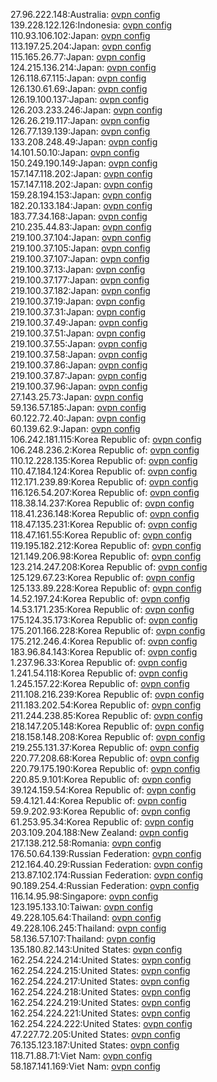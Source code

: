 27.96.222.148:Australia: [ovpn config](vpn/27_96_222_148.ovpn)  
139.228.122.126:Indonesia: [ovpn config](vpn/139_228_122_126.ovpn)  
110.93.106.102:Japan: [ovpn config](vpn/110_93_106_102.ovpn)  
113.197.25.204:Japan: [ovpn config](vpn/113_197_25_204.ovpn)  
115.165.26.77:Japan: [ovpn config](vpn/115_165_26_77.ovpn)  
124.215.136.214:Japan: [ovpn config](vpn/124_215_136_214.ovpn)  
126.118.67.115:Japan: [ovpn config](vpn/126_118_67_115.ovpn)  
126.130.61.69:Japan: [ovpn config](vpn/126_130_61_69.ovpn)  
126.19.100.137:Japan: [ovpn config](vpn/126_19_100_137.ovpn)  
126.203.233.246:Japan: [ovpn config](vpn/126_203_233_246.ovpn)  
126.26.219.117:Japan: [ovpn config](vpn/126_26_219_117.ovpn)  
126.77.139.139:Japan: [ovpn config](vpn/126_77_139_139.ovpn)  
133.208.248.49:Japan: [ovpn config](vpn/133_208_248_49.ovpn)  
14.101.50.10:Japan: [ovpn config](vpn/14_101_50_10.ovpn)  
150.249.190.149:Japan: [ovpn config](vpn/150_249_190_149.ovpn)  
157.147.118.202:Japan: [ovpn config](vpn/157_147_118_202.ovpn)  
157.147.118.202:Japan: [ovpn config](vpn/157_147_118_202.ovpn)  
159.28.194.153:Japan: [ovpn config](vpn/159_28_194_153.ovpn)  
182.20.133.184:Japan: [ovpn config](vpn/182_20_133_184.ovpn)  
183.77.34.168:Japan: [ovpn config](vpn/183_77_34_168.ovpn)  
210.235.44.83:Japan: [ovpn config](vpn/210_235_44_83.ovpn)  
219.100.37.104:Japan: [ovpn config](vpn/219_100_37_104.ovpn)  
219.100.37.105:Japan: [ovpn config](vpn/219_100_37_105.ovpn)  
219.100.37.107:Japan: [ovpn config](vpn/219_100_37_107.ovpn)  
219.100.37.13:Japan: [ovpn config](vpn/219_100_37_13.ovpn)  
219.100.37.177:Japan: [ovpn config](vpn/219_100_37_177.ovpn)  
219.100.37.182:Japan: [ovpn config](vpn/219_100_37_182.ovpn)  
219.100.37.19:Japan: [ovpn config](vpn/219_100_37_19.ovpn)  
219.100.37.31:Japan: [ovpn config](vpn/219_100_37_31.ovpn)  
219.100.37.49:Japan: [ovpn config](vpn/219_100_37_49.ovpn)  
219.100.37.51:Japan: [ovpn config](vpn/219_100_37_51.ovpn)  
219.100.37.55:Japan: [ovpn config](vpn/219_100_37_55.ovpn)  
219.100.37.58:Japan: [ovpn config](vpn/219_100_37_58.ovpn)  
219.100.37.86:Japan: [ovpn config](vpn/219_100_37_86.ovpn)  
219.100.37.87:Japan: [ovpn config](vpn/219_100_37_87.ovpn)  
219.100.37.96:Japan: [ovpn config](vpn/219_100_37_96.ovpn)  
27.143.25.73:Japan: [ovpn config](vpn/27_143_25_73.ovpn)  
59.136.57.185:Japan: [ovpn config](vpn/59_136_57_185.ovpn)  
60.122.72.40:Japan: [ovpn config](vpn/60_122_72_40.ovpn)  
60.139.62.9:Japan: [ovpn config](vpn/60_139_62_9.ovpn)  
106.242.181.115:Korea Republic of: [ovpn config](vpn/106_242_181_115.ovpn)  
106.248.236.2:Korea Republic of: [ovpn config](vpn/106_248_236_2.ovpn)  
110.12.228.135:Korea Republic of: [ovpn config](vpn/110_12_228_135.ovpn)  
110.47.184.124:Korea Republic of: [ovpn config](vpn/110_47_184_124.ovpn)  
112.171.239.89:Korea Republic of: [ovpn config](vpn/112_171_239_89.ovpn)  
116.126.54.207:Korea Republic of: [ovpn config](vpn/116_126_54_207.ovpn)  
118.38.14.237:Korea Republic of: [ovpn config](vpn/118_38_14_237.ovpn)  
118.41.236.148:Korea Republic of: [ovpn config](vpn/118_41_236_148.ovpn)  
118.47.135.231:Korea Republic of: [ovpn config](vpn/118_47_135_231.ovpn)  
118.47.161.55:Korea Republic of: [ovpn config](vpn/118_47_161_55.ovpn)  
119.195.182.212:Korea Republic of: [ovpn config](vpn/119_195_182_212.ovpn)  
121.149.206.98:Korea Republic of: [ovpn config](vpn/121_149_206_98.ovpn)  
123.214.247.208:Korea Republic of: [ovpn config](vpn/123_214_247_208.ovpn)  
125.129.67.23:Korea Republic of: [ovpn config](vpn/125_129_67_23.ovpn)  
125.133.89.228:Korea Republic of: [ovpn config](vpn/125_133_89_228.ovpn)  
14.52.197.24:Korea Republic of: [ovpn config](vpn/14_52_197_24.ovpn)  
14.53.171.235:Korea Republic of: [ovpn config](vpn/14_53_171_235.ovpn)  
175.124.35.173:Korea Republic of: [ovpn config](vpn/175_124_35_173.ovpn)  
175.201.166.228:Korea Republic of: [ovpn config](vpn/175_201_166_228.ovpn)  
175.212.246.4:Korea Republic of: [ovpn config](vpn/175_212_246_4.ovpn)  
183.96.84.143:Korea Republic of: [ovpn config](vpn/183_96_84_143.ovpn)  
1.237.96.33:Korea Republic of: [ovpn config](vpn/1_237_96_33.ovpn)  
1.241.54.118:Korea Republic of: [ovpn config](vpn/1_241_54_118.ovpn)  
1.245.157.22:Korea Republic of: [ovpn config](vpn/1_245_157_22.ovpn)  
211.108.216.239:Korea Republic of: [ovpn config](vpn/211_108_216_239.ovpn)  
211.183.202.54:Korea Republic of: [ovpn config](vpn/211_183_202_54.ovpn)  
211.244.238.85:Korea Republic of: [ovpn config](vpn/211_244_238_85.ovpn)  
218.147.205.148:Korea Republic of: [ovpn config](vpn/218_147_205_148.ovpn)  
218.158.148.208:Korea Republic of: [ovpn config](vpn/218_158_148_208.ovpn)  
219.255.131.37:Korea Republic of: [ovpn config](vpn/219_255_131_37.ovpn)  
220.77.208.68:Korea Republic of: [ovpn config](vpn/220_77_208_68.ovpn)  
220.79.175.190:Korea Republic of: [ovpn config](vpn/220_79_175_190.ovpn)  
220.85.9.101:Korea Republic of: [ovpn config](vpn/220_85_9_101.ovpn)  
39.124.159.54:Korea Republic of: [ovpn config](vpn/39_124_159_54.ovpn)  
59.4.121.44:Korea Republic of: [ovpn config](vpn/59_4_121_44.ovpn)  
59.9.202.93:Korea Republic of: [ovpn config](vpn/59_9_202_93.ovpn)  
61.253.95.34:Korea Republic of: [ovpn config](vpn/61_253_95_34.ovpn)  
203.109.204.188:New Zealand: [ovpn config](vpn/203_109_204_188.ovpn)  
217.138.212.58:Romania: [ovpn config](vpn/217_138_212_58.ovpn)  
176.50.64.139:Russian Federation: [ovpn config](vpn/176_50_64_139.ovpn)  
212.164.40.29:Russian Federation: [ovpn config](vpn/212_164_40_29.ovpn)  
213.87.102.174:Russian Federation: [ovpn config](vpn/213_87_102_174.ovpn)  
90.189.254.4:Russian Federation: [ovpn config](vpn/90_189_254_4.ovpn)  
116.14.95.98:Singapore: [ovpn config](vpn/116_14_95_98.ovpn)  
123.195.133.10:Taiwan: [ovpn config](vpn/123_195_133_10.ovpn)  
49.228.105.64:Thailand: [ovpn config](vpn/49_228_105_64.ovpn)  
49.228.106.245:Thailand: [ovpn config](vpn/49_228_106_245.ovpn)  
58.136.57.107:Thailand: [ovpn config](vpn/58_136_57_107.ovpn)  
135.180.82.143:United States: [ovpn config](vpn/135_180_82_143.ovpn)  
162.254.224.214:United States: [ovpn config](vpn/162_254_224_214.ovpn)  
162.254.224.215:United States: [ovpn config](vpn/162_254_224_215.ovpn)  
162.254.224.217:United States: [ovpn config](vpn/162_254_224_217.ovpn)  
162.254.224.218:United States: [ovpn config](vpn/162_254_224_218.ovpn)  
162.254.224.219:United States: [ovpn config](vpn/162_254_224_219.ovpn)  
162.254.224.221:United States: [ovpn config](vpn/162_254_224_221.ovpn)  
162.254.224.222:United States: [ovpn config](vpn/162_254_224_222.ovpn)  
47.227.72.205:United States: [ovpn config](vpn/47_227_72_205.ovpn)  
76.135.123.187:United States: [ovpn config](vpn/76_135_123_187.ovpn)  
118.71.88.71:Viet Nam: [ovpn config](vpn/118_71_88_71.ovpn)  
58.187.141.169:Viet Nam: [ovpn config](vpn/58_187_141_169.ovpn)  
